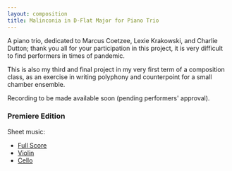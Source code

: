 ```yaml
---
layout: composition
title: Malinconia in D-Flat Major for Piano Trio
---
```


A piano trio, dedicated to Marcus Coetzee, Lexie Krakowski, and Charlie Dutton; thank you all for your participation in this project, it is very difficult to find performers in times of pandemic.

This is also my third and final project in my very first term of a composition class, as an exercise in writing polyphony and counterpoint for a small chamber ensemble.

Recording to be made available soon (pending performers' approval).

### Premiere Edition

Sheet music:
* [Full Score](/files/music/malinconia-piano-trio-fullscore.pdf)
* [Violin](/files/music/malinconia-piano-trio-violin.pdf)
* [Cello](/files/music/malinconia-piano-trio-cello.pdf)